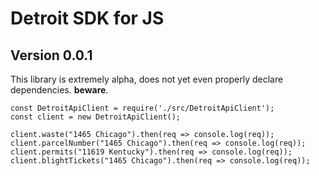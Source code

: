 # Detroit SDK for JS

## Version 0.0.1

This library is extremely alpha, does not yet even properly declare dependencies. **beware**.

```
const DetroitApiClient = require('./src/DetroitApiClient');
const client = new DetroitApiClient();

client.waste("1465 Chicago").then(req => console.log(req));
client.parcelNumber("1465 Chicago").then(req => console.log(req));
client.permits("11619 Kentucky").then(req => console.log(req));
client.blightTickets("1465 Chicago").then(req => console.log(req));
```
